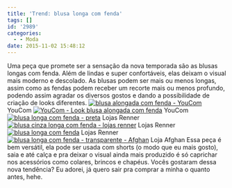 ```yaml
---
title: 'Trend: blusa longa com fenda'
tags: []
id: '2989'
categories:
  - - Moda
date: 2015-11-02 15:48:12
---
```


Uma peça que promete ser a sensação da nova temporada são as blusas longas com fenda. Além de lindas e super confortáveis, elas deixam o visual mais moderno e descolado. As blusas podem ser mais ou menos longas, assim como as fendas podem receber um recorte mais ou menos profundo, podendo assim agradar os diversos gostos e dando a possibilidade de criação de looks diferentes. [![blusa alongada com fenda - YouCom](/wp-content/uploads/2015/10/YouCom-blusa-alongada-com-fenda.jpg)](/wp-content/uploads/2015/10/YouCom-blusa-alongada-com-fenda.jpg) YouCom [![YouCom - Look blusa alongada com fenda](/wp-content/uploads/2015/10/youcom.jpg)](/wp-content/uploads/2015/10/youcom.jpg) YouCom [![blusa longa com fenda - preta](/wp-content/uploads/2015/10/Blusa-longa-com-fenda-Lojas-Renner.jpg)](/wp-content/uploads/2015/10/Blusa-longa-com-fenda-Lojas-Renner.jpg) Lojas Renner [![blusa cinza longa com fenda - lojas renner](/wp-content/uploads/2015/10/blusa-alongada-com-fenda-cinza.jpg)](/wp-content/uploads/2015/10/blusa-alongada-com-fenda-cinza.jpg) Lojas Renner [![blusa longa com fenda](/wp-content/uploads/2015/10/blusa-longa-com-fenda.jpg)](/wp-content/uploads/2015/10/blusa-longa-com-fenda.jpg) Lojas Renner [![blusa longa com fenda - transparente - Afghan](/wp-content/uploads/2015/10/blusa-alongada-com-fenda-transparente-682x1024.jpg)](/wp-content/uploads/2015/10/blusa-alongada-com-fenda-transparente.jpg) Loja Afghan Essa peça é bem versátil, ela pode ser usada com shorts (o modo que eu mais gosto), saia e até calça e pra deixar o visual ainda mais produzido é só caprichar nos acessórios como colares, brincos e chapéus. Vocês gostaram dessa nova tendência? Eu adorei, já quero sair pra comprar a minha o quanto antes, hehe.
